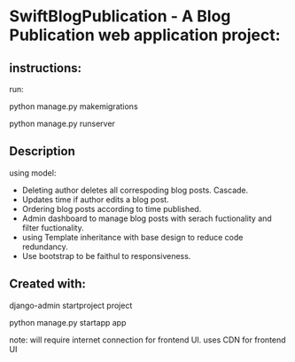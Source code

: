 # SwiftBlogPublication - A Blog Publication web application project:
## instructions: 
run:

python manage.py makemigrations

python manage.py runserver

## Description
using model:
* Deleting author deletes all correspoding blog posts. Cascade.
* Updates time if author edits a blog post.
* Ordering blog posts according to time published.
* Admin dashboard to manage blog posts with serach fuctionality and filter fuctionality.
* using Template inheritance with base design to reduce code redundancy.
* Use bootstrap to be faithul to responsiveness.

## Created with:
django-admin startproject project

python manage.py startapp app
  
note: will require internet connection for frontend UI. uses CDN for frontend UI   

